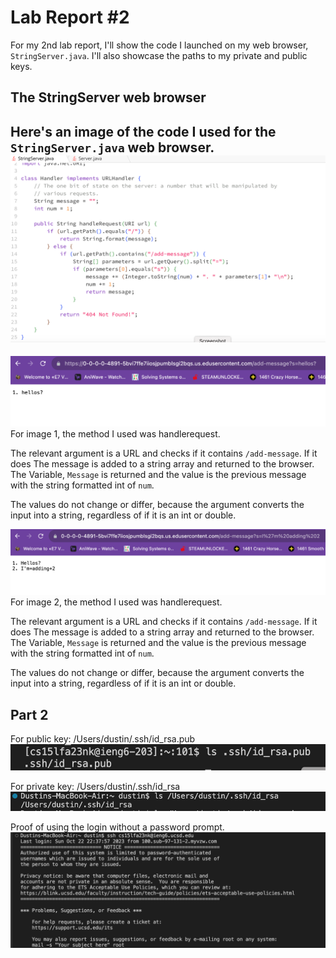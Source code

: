 # Lab Report #2
For my 2nd lab report, I'll show the code I launched on my web browser, ```StringServer.java```. I'll also showcase the paths to my private and public keys.

## The StringServer web browser
Here's an image of the code I used for the ```StringServer.java``` web browser.
![Image](lab2to2.png)
---
![Image](lab2to3.png) 
For image 1, the method I used was handlerequest. 

The relevant argument is a URL and checks if it contains ```/add-message```. If it does The message is added to a string array and returned to the browser. The Variable, ```Message``` is returned and the value is the previous message with the string formatted int of ```num```. 

The values do not change or differ, because the argument converts the input into a string, regardless of if it is an int or double.

![Image](lab2to4.png)
For image 2, the method I used was handlerequest. 

The relevant argument is a URL and checks if it contains ```/add-message```. If it does The message is added to a string array and returned to the browser. The Variable, ```Message``` is returned and the value is the previous message with the string formatted int of ```num```.

The values do not change or differ, because the argument converts the input into a string, regardless of if it is an int or double.


## Part 2
For public key:
/Users/dustin/.ssh/id_rsa.pub
![Image](ieng6private.png)

For private key:
/Users/dustin/.ssh/id_rsa
![Image](privatepathlocal.png)

Proof of using the login without a password prompt.
![Image](pathworking.png)


